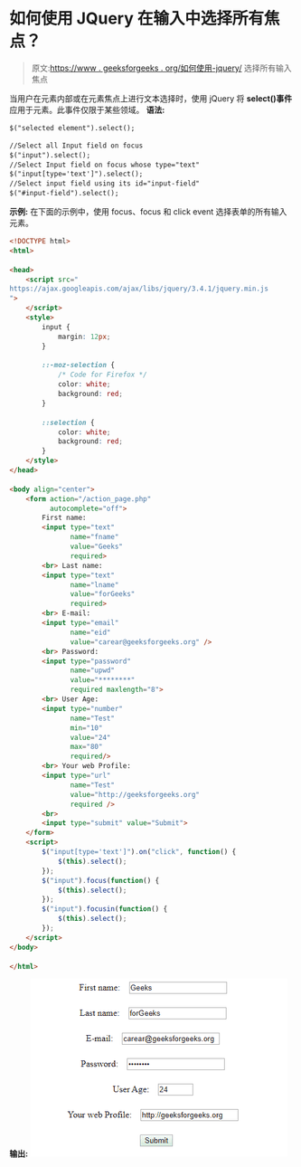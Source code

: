 # 如何使用 JQuery 在输入中选择所有焦点？

> 原文:[https://www . geeksforgeeks . org/如何使用-jquery/](https://www.geeksforgeeks.org/how-to-select-all-on-focus-in-input-using-jquery/) 选择所有输入焦点

当用户在元素内部或在元素焦点上进行文本选择时，使用 jQuery 将 **select()事件**应用于元素。此事件仅限于某些领域。
**语法:**

```html
$("selected element").select();

```

```html
//Select all Input field on focus
$("input").select();
//Select Input field on focus whose type="text"
$("input[type='text']").select();
//Select input field using its id="input-field"
$("#input-field").select();

```

**示例:**
在下面的示例中，使用 focus、focus 和 click event 选择表单的所有输入元素。

```html
<!DOCTYPE html>
<html>

<head>
    <script src="
https://ajax.googleapis.com/ajax/libs/jquery/3.4.1/jquery.min.js
">
    </script>
    <style>
        input {
            margin: 12px;
        }

        ::-moz-selection {
            /* Code for Firefox */
            color: white;
            background: red;
        }

        ::selection {
            color: white;
            background: red;
        }
    </style>
</head>

<body align="center">
    <form action="/action_page.php" 
          autocomplete="off">
        First name:
        <input type="text" 
               name="fname" 
               value="Geeks"
               required>
        <br> Last name:
        <input type="text"
               name="lname"
               value="forGeeks"
               required>
        <br> E-mail:
        <input type="email" 
               name="eid" 
               value="carear@geeksforgeeks.org" />
        <br> Password:
        <input type="password" 
               name="upwd" 
               value="********"
               required maxlength="8">
        <br> User Age:
        <input type="number" 
               name="Test"
               min="10" 
               value="24" 
               max="80" 
               required/>
        <br> Your web Profile:
        <input type="url" 
               name="Test" 
               value="http://geeksforgeeks.org"
               required />
        <br>
        <input type="submit" value="Submit">
    </form>
    <script>
        $("input[type='text']").on("click", function() {
            $(this).select();
        });
        $("input").focus(function() {
            $(this).select();
        });
        $("input").focusin(function() {
            $(this).select();
        });
    </script>
</body>

</html>
```

**输出:**
![](img/7e4da339910820194f48e232af178735.png)